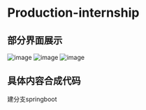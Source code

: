 # Production-internship

## 部分界面展示
![image](https://github.com/slience-me/Production-internship/assets/77472835/1f9b88e4-8b60-4a43-bc04-2136cc4c777f)
![image](https://github.com/slience-me/Production-internship/assets/77472835/8144f37e-a12a-49cd-80b1-5c82d6fb8eb5)
![image](https://github.com/slience-me/Production-internship/assets/77472835/47019d60-d194-4fd9-a637-f4cd1a0f0acd)

## 具体内容合成代码
建分支springboot
